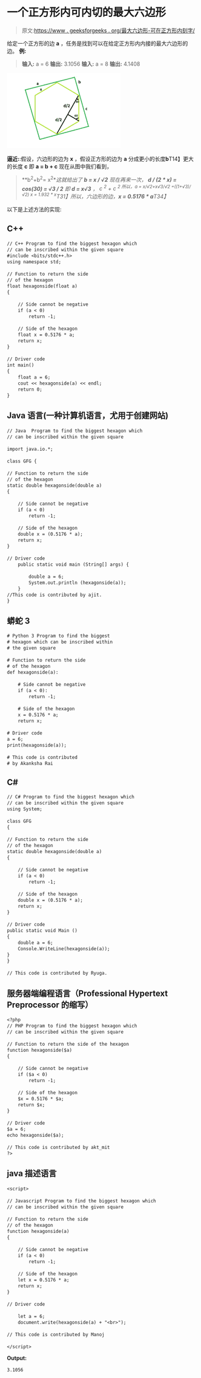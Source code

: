 # 一个正方形内可内切的最大六边形

> 原文:[https://www . geeksforgeeks . org/最大六边形-可在正方形内刻字/](https://www.geeksforgeeks.org/largest-hexagon-that-can-be-inscribed-within-a-square/)

给定一个正方形的边 **a** ，任务是找到可以在给定正方形内内接的最大六边形的边。
**例:**

> **输入:** a = 6
> **输出:** 3.1056
> **输入:** a = 8
> **输出:** 4.1408

![](img/e0cb6c8bb66f3fe5c03d16c919a1add7.png)

**逼近:**:假设，六边形的边为 **x** ，假设正方形的边为 **a** 分成更小的长度**b**T14】更大的长度 **c** 即 **a = b + c**
现在从图中我们看到，

> **b<sup>2</sup>+b<sup>2</sup>= x<sup>2</sup>**这就给出了 **b = x / √2**
> 现在再来一次， **d / (2 * x) = cos(30) = √3 / 2** 即 **d = x√3**
> ， **c <sup>2</sup> + c <sup>2 所以，**a = x/√2+x√3/√2 =((1+√3)/√2)* x = 1.932 * x**T31】所以，六边形的边，**x = 0.5176 * a**T34】</sup>**

以下是上述方法的实现:

## C++

```
// C++ Program to find the biggest hexagon which
// can be inscribed within the given square
#include <bits/stdc++.h>
using namespace std;

// Function to return the side
// of the hexagon
float hexagonside(float a)
{

    // Side cannot be negative
    if (a < 0)
        return -1;

    // Side of the hexagon
    float x = 0.5176 * a;
    return x;
}

// Driver code
int main()
{
    float a = 6;
    cout << hexagonside(a) << endl;
    return 0;
}
```

## Java 语言(一种计算机语言，尤用于创建网站)

```
// Java  Program to find the biggest hexagon which
// can be inscribed within the given square

import java.io.*;

class GFG {

// Function to return the side
// of the hexagon
static double hexagonside(double a)
{

    // Side cannot be negative
    if (a < 0)
        return -1;

    // Side of the hexagon
    double x = (0.5176 * a);
    return x;
}

// Driver code
    public static void main (String[] args) {

        double a = 6;
        System.out.println (hexagonside(a));
    }
//This code is contributed by ajit.   
}
```

## 蟒蛇 3

```
# Python 3 Program to find the biggest
# hexagon which can be inscribed within
# the given square

# Function to return the side
# of the hexagon
def hexagonside(a):

    # Side cannot be negative
    if (a < 0):
        return -1;

    # Side of the hexagon
    x = 0.5176 * a;
    return x;

# Driver code
a = 6;
print(hexagonside(a));

# This code is contributed
# by Akanksha Rai
```

## C#

```
// C# Program to find the biggest hexagon which
// can be inscribed within the given square
using System;

class GFG
{

// Function to return the side
// of the hexagon
static double hexagonside(double a)
{

    // Side cannot be negative
    if (a < 0)
        return -1;

    // Side of the hexagon
    double x = (0.5176 * a);
    return x;
}

// Driver code
public static void Main ()
{
    double a = 6;
    Console.WriteLine(hexagonside(a));
}
}

// This code is contributed by Ryuga.
```

## 服务器端编程语言（Professional Hypertext Preprocessor 的缩写）

```
<?php
// PHP Program to find the biggest hexagon which
// can be inscribed within the given square

// Function to return the side of the hexagon
function hexagonside($a)
{

    // Side cannot be negative
    if ($a < 0)
        return -1;

    // Side of the hexagon
    $x = 0.5176 * $a;
    return $x;
}

// Driver code
$a = 6;
echo hexagonside($a);

// This code is contributed by akt_mit
?>
```

## java 描述语言

```
<script>

// Javascript Program to find the biggest hexagon which
// can be inscribed within the given square

// Function to return the side
// of the hexagon
function hexagonside(a)
{

    // Side cannot be negative
    if (a < 0)
        return -1;

    // Side of the hexagon
    let x = 0.5176 * a;
    return x;
}

// Driver code

    let a = 6;
    document.write(hexagonside(a) + "<br>");

// This code is contributed by Manoj

</script>
```

**Output:** 

```
3.1056
```
